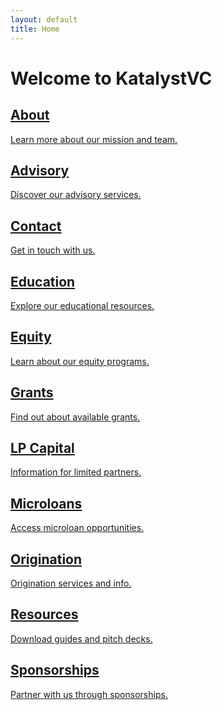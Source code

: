 ```yaml
---
layout: default
title: Home
---
```


# Welcome to KatalystVC

<div class="grid grid-cols-1 md:grid-cols-2 lg:grid-cols-3 gap-6 mt-8">
  <a href="about.md" class="block p-6 bg-white rounded-lg shadow hover:bg-orange-100 transition">
    <h2 class="text-xl font-semibold text-orange-600 mb-2">About</h2>
    <p class="text-gray-700">Learn more about our mission and team.</p>
  </a>
  <a href="advisory.html" class="block p-6 bg-white rounded-lg shadow hover:bg-orange-100 transition">
    <h2 class="text-xl font-semibold text-orange-600 mb-2">Advisory</h2>
    <p class="text-gray-700">Discover our advisory services.</p>
  </a>
  <a href="contact.html" class="block p-6 bg-white rounded-lg shadow hover:bg-orange-100 transition">
    <h2 class="text-xl font-semibold text-orange-600 mb-2">Contact</h2>
    <p class="text-gray-700">Get in touch with us.</p>
  </a>
  <a href="education.html" class="block p-6 bg-white rounded-lg shadow hover:bg-orange-100 transition">
    <h2 class="text-xl font-semibold text-orange-600 mb-2">Education</h2>
    <p class="text-gray-700">Explore our educational resources.</p>
  </a>
  <a href="equity.html" class="block p-6 bg-white rounded-lg shadow hover:bg-orange-100 transition">
    <h2 class="text-xl font-semibold text-orange-600 mb-2">Equity</h2>
    <p class="text-gray-700">Learn about our equity programs.</p>
  </a>
  <a href="grants.html" class="block p-6 bg-white rounded-lg shadow hover:bg-orange-100 transition">
    <h2 class="text-xl font-semibold text-orange-600 mb-2">Grants</h2>
    <p class="text-gray-700">Find out about available grants.</p>
  </a>
  <a href="lpcapital.html" class="block p-6 bg-white rounded-lg shadow hover:bg-orange-100 transition">
    <h2 class="text-xl font-semibold text-orange-600 mb-2">LP Capital</h2>
    <p class="text-gray-700">Information for limited partners.</p>
  </a>
  <a href="microloans.html" class="block p-6 bg-white rounded-lg shadow hover:bg-orange-100 transition">
    <h2 class="text-xl font-semibold text-orange-600 mb-2">Microloans</h2>
    <p class="text-gray-700">Access microloan opportunities.</p>
  </a>
  <a href="origination.html" class="block p-6 bg-white rounded-lg shadow hover:bg-orange-100 transition">
    <h2 class="text-xl font-semibold text-orange-600 mb-2">Origination</h2>
    <p class="text-gray-700">Origination services and info.</p>
  </a>
  <a href="resources.md" class="block p-6 bg-white rounded-lg shadow hover:bg-orange-100 transition">
    <h2 class="text-xl font-semibold text-orange-600 mb-2">Resources</h2>
    <p class="text-gray-700">Download guides and pitch decks.</p>
  </a>
  <a href="sponsorships.html" class="block p-6 bg-white rounded-lg shadow hover:bg-orange-100 transition">
    <h2 class="text-xl font-semibold text-orange-600 mb-2">Sponsorships</h2>
    <p class="text-gray-700">Partner with us through sponsorships.</p>
  </a>
</div>

<!-- 
---
layout: none
title: Katalyst VC
---

<link href="https://cdn.jsdelivr.net/npm/tailwindcss@2.2.19/dist/tailwind.min.css" rel="stylesheet">
<link href="https://fonts.googleapis.com/css2?family=Inter:wght@400;600&display=swap" rel="stylesheet">
<style>
  body {
    font-family: 'Inter', sans-serif;
    background-color: #111827;
  }
</style>

<div class="flex items-center justify-center min-h-screen px-4">
  <div class="text-center text-white">
    <h1 class="text-4xl sm:text-6xl font-bold mb-4 text-indigo-400">Katalyst VC</h1>
    <p class="text-xl sm:text-2xl mb-6">We’re building something impactful.</p>
    <p class="text-gray-400 mb-8">Our site is under construction. Stay tuned.</p>

    <a 
      href="mailto:hello@katalystvc.com" 
      class="inline-block px-6 py-3 bg-indigo-500 hover:bg-indigo-600 transition rounded text-white font-semibold text-lg"
    >
      Contact Us
    </a>

    <p class="text-sm mt-6 text-gray-600">© 2025 Katalyst VC. All rights reserved.</p>
  </div>
</div>
-->
